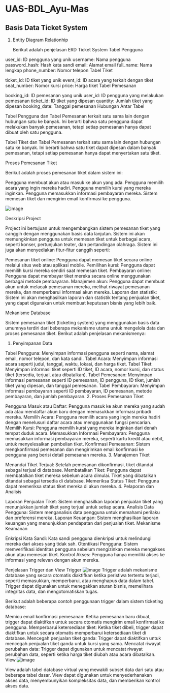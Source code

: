 # UAS-BDL_Ayu-Mas

## Basis Data Ticket System

1. Entity Diagram Relationhip



   Berikut adalah penjelasan ERD Ticket System
   Tabel Pengguna

user_id: ID pengguna yang unik
username: Nama pengguna
password_hash: Hash kata sandi
email: Alamat email
full_name: Nama lengkap
phone_number: Nomor telepon
Tabel Tiket

ticket_id: ID tiket yang unik
event_id: ID acara yang terkait dengan tiket
seat_number: Nomor kursi
price: Harga tiket
Tabel Pemesanan

booking_id: ID pemesanan yang unik
user_id: ID pengguna yang melakukan pemesanan
ticket_id: ID tiket yang dipesan
quantity: Jumlah tiket yang dipesan
booking_date: Tanggal pemesanan
Hubungan Antar Tabel

Tabel Pengguna dan Tabel Pemesanan terkait satu sama lain dengan hubungan satu ke banyak. Ini berarti bahwa satu pengguna dapat melakukan banyak pemesanan, tetapi setiap pemesanan hanya dapat dibuat oleh satu pengguna.

Tabel Tiket dan Tabel Pemesanan terkait satu sama lain dengan hubungan satu ke banyak. Ini berarti bahwa satu tiket dapat dipesan dalam banyak pemesanan, tetapi setiap pemesanan hanya dapat menyertakan satu tiket.

Proses Pemesanan Tiket

Berikut adalah proses pemesanan tiket dalam sistem ini:

Pengguna membuat akun atau masuk ke akun yang ada.
Pengguna memilih acara yang ingin mereka hadiri.
Pengguna memilih kursi yang mereka inginkan.
Pengguna memasukkan informasi pembayaran mereka.
Sistem memesan tiket dan mengirim email konfirmasi ke pengguna.

![image](https://github.com/gekkmaas/UAS-BDL_Ayu-Mas/assets/173997310/c9dec403-4bb4-47ef-a8ca-de7e6e04a8fd)


Deskripsi Project

Project ini bertujuan untuk mengembangkan sistem pemesanan tiket yang canggih dengan menggunakan basis data lanjutan. Sistem ini akan memungkinkan pengguna untuk memesan tiket untuk berbagai acara, seperti konser, pertunjukan teater, dan pertandingan olahraga. Sistem ini juga akan menyediakan fitur-fitur canggih seperti:

Pemesanan tiket online: Pengguna dapat memesan tiket secara online melalui situs web atau aplikasi mobile.
Pemilihan kursi: Pengguna dapat memilih kursi mereka sendiri saat memesan tiket.
Pembayaran online: Pengguna dapat membayar tiket mereka secara online menggunakan berbagai metode pembayaran.
Manajemen akun: Pengguna dapat membuat akun untuk melacak pemesanan mereka, melihat riwayat pemesanan mereka, dan memperbarui informasi akun mereka.
Laporan dan statistik: Sistem ini akan menghasilkan laporan dan statistik tentang penjualan tiket, yang dapat digunakan untuk membuat keputusan bisnis yang lebih baik.

Mekanisme Database

Sistem pemesanan tiket (ticketing system) yang menggunakan basis data umumnya terdiri dari beberapa mekanisme utama untuk mengelola data dan proses pemesanan tiket. Berikut adalah penjelasan mekanismenya:

1. Penyimpanan Data

Tabel Pengguna: Menyimpan informasi pengguna seperti nama, alamat email, nomor telepon, dan kata sandi.
Tabel Acara: Menyimpan informasi acara seperti judul, tanggal, waktu, lokasi, dan harga tiket.
Tabel Tiket: Menyimpan informasi tiket seperti ID tiket, ID acara, nomor kursi, dan status tiket (tersedia, terjual, atau dibatalkan).
Tabel Pemesanan: Menyimpan informasi pemesanan seperti ID pemesanan, ID pengguna, ID tiket, jumlah tiket yang dipesan, dan tanggal pemesanan.
Tabel Pembayaran: Menyimpan informasi pembayaran seperti ID pembayaran, ID pemesanan, metode pembayaran, dan jumlah pembayaran.
2. Proses Pemesanan Tiket

Pengguna Masuk atau Daftar: Pengguna masuk ke akun mereka yang sudah ada atau mendaftar akun baru dengan memasukkan informasi pribadi mereka.
Memilih Acara: Pengguna memilih acara yang ingin mereka hadiri dengan menelusuri daftar acara atau menggunakan fungsi pencarian.
Memilih Kursi: Pengguna memilih kursi yang mereka inginkan dari denah tempat duduk acara.
Memasukkan Informasi Pembayaran: Pengguna memasukkan informasi pembayaran mereka, seperti kartu kredit atau debit, untuk menyelesaikan pembelian tiket.
Konfirmasi Pemesanan: Sistem mengkonfirmasi pemesanan dan mengirimkan email konfirmasi ke pengguna yang berisi detail pemesanan mereka.
3. Manajemen Tiket

Menandai Tiket Terjual: Setelah pemesanan dikonfirmasi, tiket ditandai sebagai terjual di database.
Membatalkan Tiket: Pengguna dapat membatalkan tiket mereka sebelum acara dimulai. Tiket yang dibatalkan ditandai sebagai tersedia di database.
Memeriksa Status Tiket: Pengguna dapat memeriksa status tiket mereka di akun mereka.
4. Pelaporan dan Analisis

Laporan Penjualan Tiket: Sistem menghasilkan laporan penjualan tiket yang menunjukkan jumlah tiket yang terjual untuk setiap acara.
Analisis Data Pengguna: Sistem menganalisis data pengguna untuk memahami perilaku dan preferensi mereka.
Laporan Keuangan: Sistem menghasilkan laporan keuangan yang menunjukkan pendapatan dari penjualan tiket.
Mekanisme Keamanan

Enkripsi Kata Sandi: Kata sandi pengguna dienkripsi untuk melindungi mereka dari akses yang tidak sah.
Otentikasi Pengguna: Sistem memverifikasi identitas pengguna sebelum mengizinkan mereka mengakses akun atau memesan tiket.
Kontrol Akses: Pengguna hanya memiliki akses ke informasi yang relevan dengan akun mereka.

Penjelasan Trigger dan View
Trigger
![image](https://github.com/gekkmaas/UAS-BDL_Ayu-Mas/assets/173997310/9e22d5ed-f6ef-4430-88de-99f1f688a50a)
Trigger adalah mekanisme database yang secara otomatis diaktifkan ketika peristiwa tertentu terjadi, seperti memasukkan, memperbarui, atau menghapus data dalam tabel. Trigger dapat digunakan untuk menegakkan aturan bisnis, memelihara integritas data, dan mengotomatiskan tugas.

Berikut adalah beberapa contoh penggunaan trigger dalam sistem ticketing database:

Memicu email konfirmasi pemesanan: Ketika pemesanan baru dibuat, trigger dapat diaktifkan untuk secara otomatis mengirim email konfirmasi ke pengguna.
Memperbarui ketersediaan tiket: Ketika tiket dibeli, trigger dapat diaktifkan untuk secara otomatis memperbarui ketersediaan tiket di database.
Mencegah penjualan tiket ganda: Trigger dapat diaktifkan untuk mencegah penjualan tiket ganda untuk kursi yang sama.
Mencatat riwayat perubahan data: Trigger dapat digunakan untuk mencatat riwayat perubahan data, seperti ketika harga tiket diubah atau acara dibatalkan.
View
![image](https://github.com/gekkmaas/UAS-BDL_Ayu-Mas/assets/173997310/f6e30d41-f0d1-4e65-a8b7-e9b99cbe55cb)

View adalah tabel database virtual yang mewakili subset data dari satu atau beberapa tabel dasar. View dapat digunakan untuk menyederhanakan akses data, menyembunyikan kompleksitas data, dan memberikan kontrol akses data.


